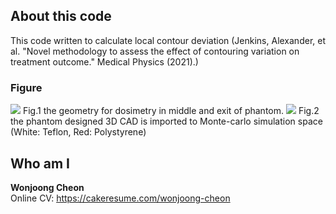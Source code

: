 ## About this code  
This code written to calculate local contour deviation  (Jenkins, Alexander, et al. "Novel methodology to assess the effect of contouring variation on treatment outcome." Medical Physics (2021).)


### Figure    
<img src = https://github.com/wjcheon/Linac_NovalisTx_PhspMT_Geant4/blob/master/geometry_beam_on..jpg />
Fig.1 the geometry for dosimetry in middle and exit of phantom.   
  
  
<img src = https://github.com/wjcheon/Linac_NovalisTx_PhspMT_Geant4/blob/master/phantom_hetero_designed_cad..jpg />
Fig.2 the phantom designed 3D CAD is imported to Monte-carlo simulation space (White: Teflon, Red: Polystyrene)  


## Who am I 
**Wonjoong Cheon**  
Online CV: https://cakeresume.com/wonjoong-cheon
